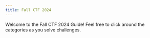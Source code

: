 ```yaml
---
title: Fall CTF 2024
---
```

Welcome to the Fall CTF 2024 Guide! Feel free to click around the categories as you solve challenges.